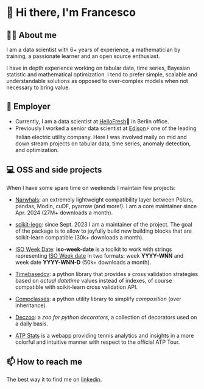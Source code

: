 # 👋 Hi there, I'm Francesco
  
## 🦸‍♂️ About me

I am a data scientist with 6+ years of experience, a mathematician by training, a passionate learner and an open source enthusiast.

I have in depth experience working on tabular data, time series, Bayesian statistic and mathematical optimization. I tend to prefer simple, scalable and understandable solutions as opposed to over-complex models when not necessary to bring value.

## 💼 Employer

- Currently, I am a data scientist at [HelloFresh](https://www.linkedin.com/company/hellofresh/)🍋 in Berlin office.
- Previously I worked a senior data scientist at [Edison](https://www.edison.it/en)⚡ one of the leading Italian electric utility company. Here I was involved maily on mid and down stream projects on tabular data, time series, anomaly detection, and optimization.

## 💻 OSS and side projects

When I have some spare time on weekends I maintain few projects:

- [Narwhals](https://github.com/narwhals-dev/narwhals): an extremely lightweight compatibility layer between Polars, pandas, Modin, cuDF, pyarrow (and more!). I am a core maintainer since Apr. 2024 (27M+ downloads a month).
- [scikit-lego](https://github.com/koaning/scikit-lego): since Sept. 2023 I am a maintainer of the project. The goal of the package is to allow to joyfully build new building blocks that are scikit-learn compatible (30k+ downloads a month).
- [ISO Week Date](https://fbruzzesi.github.io/iso-week-date/): **iso-week-date** is a toolkit to work with strings representing [ISO Week date](https://en.wikipedia.org/wiki/ISO_week_date) in two formats: week **YYYY-WNN** and week date **YYYY-WNN-D** (50k+ downloads a month).
- [Timebasedcv](https://fbruzzesi.github.io/timebasedcv/): a python library that provides a cross validation strategies based on _actual datetime_ values instead of indexes, of course compatible with scikit-learn cross validation API.
- [Compclasses](https://fbruzzesi.github.io/compclasses/): a python utility library to simplify *composition* (over inheritance).
- [Deczoo](https://fbruzzesi.github.io/deczoo/): a *zoo for python decorators*, a collection of decorators used on a daily basis.

- [ATP Stats](https://github.com/FBruzzesi/atp_stats_webapp) is a webapp providing tennis analytics and insights in a more colorful and intuitive manner with respect to the official ATP Tour.

## 📫 How to reach me

The best way it to find me on [linkedin](https://www.linkedin.com/in/francesco-bruzzesi/).
